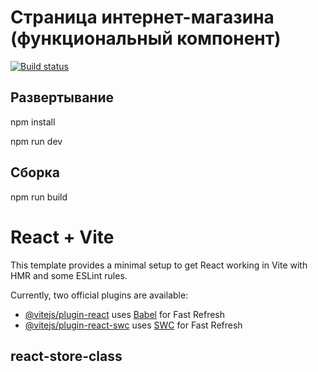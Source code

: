 
# Страница интернет-магазина (функциональный компонент)

[![Build status](https://ci.appveyor.com/api/projects/status/2xukign1ia0qk3jn?svg=true)](https://ci.appveyor.com/project/TatianaLevoshko/react-store-class)

## Развертывание

npm install

npm run dev

## Сборка

npm run build

# React + Vite

This template provides a minimal setup to get React working in Vite with HMR and some ESLint rules.

Currently, two official plugins are available:

- [@vitejs/plugin-react](https://github.com/vitejs/vite-plugin-react/blob/main/packages/plugin-react) uses [Babel](https://babeljs.io/) for Fast Refresh
- [@vitejs/plugin-react-swc](https://github.com/vitejs/vite-plugin-react/blob/main/packages/plugin-react-swc) uses [SWC](https://swc.rs/) for Fast Refresh

## react-store-class
